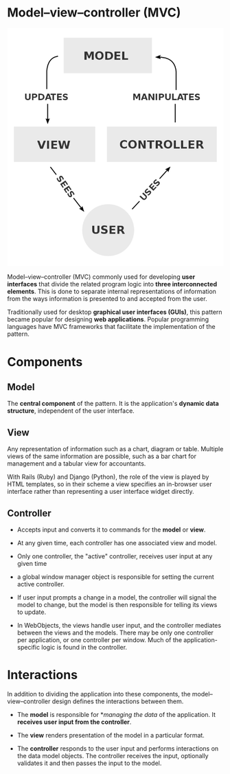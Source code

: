 # Model–view–controller (MVC)
![Program-Build-Flow](https://github.com/lilendian0x00/Design-Patterns/blob/main/resources/MVC-Process.png)

Model–view–controller (MVC) commonly used for developing **user interfaces** that divide the related program logic into **three interconnected elements**. This is done to separate internal representations of information from the ways information is presented to and accepted from the user.

Traditionally used for desktop **graphical user interfaces (GUIs)**, this pattern became popular for designing **web applications**. Popular programming languages have MVC frameworks that facilitate the implementation of the pattern.

# Components
## Model
The **central component** of the pattern. It is the application's **dynamic data structure**, independent of the user interface.

## View
Any representation of information such as a chart, diagram or table. Multiple views of the same information are possible, such as a bar chart for management and a tabular view for accountants.

With Rails (Ruby) and Django (Python), the role of the view is played by HTML templates, so in their scheme a view specifies an in-browser user interface rather than representing a user interface widget directly.

## Controller
* Accepts input and converts it to commands for the **model** or **view**.

* At any given time, each controller has one associated view and model.

* Only one controller, the "active" controller, receives user input at any given time

* a global window manager object is responsible for setting the current active controller.

* If user input prompts a change in a model, the controller will signal the model to change, but the model is then responsible for telling its views to update.

* In WebObjects, the views handle user input, and the controller mediates between the views and the models. There may be only one controller per application, or one controller per window. Much of the application-specific logic is found in the controller.

# Interactions

In addition to dividing the application into these components, the model–view–controller design defines the interactions between them.

* The **model** is responsible for **managing the data* of the application. It **receives user input from the controller**.

* The **view** renders presentation of the model in a particular format.

* The **controller** responds to the user input and performs interactions on the data model objects. The controller receives the input, optionally validates it and then passes the input to the model.